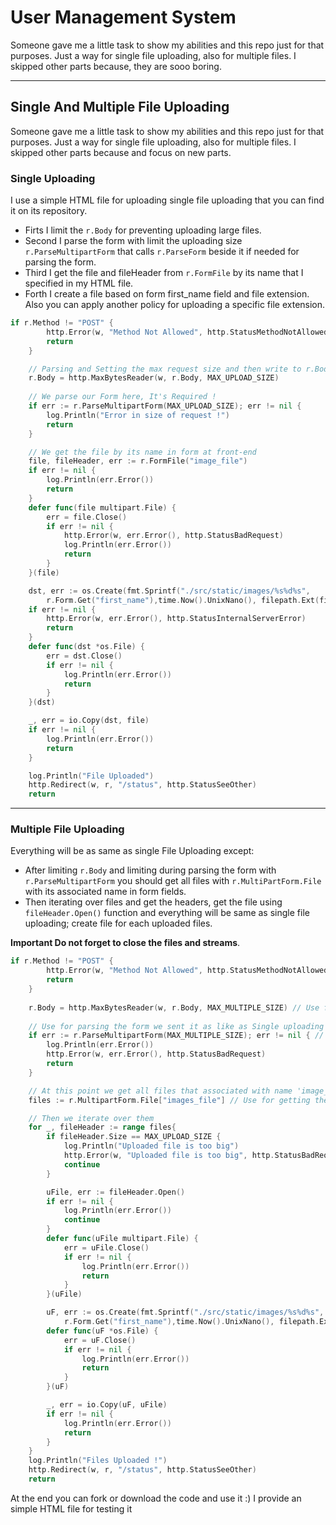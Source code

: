 # User Management System
Someone gave me a little task to show my abilities and this repo just for that purposes.
Just a way for single file uploading, also for multiple files.
I skipped other parts because, they are sooo boring.

***

## Single And Multiple File Uploading
Someone gave me a little task to show my abilities and this repo just for that purposes.
Just a way for single file uploading, also for multiple files.
I skipped other parts because and focus on new parts.

### Single Uploading
I use a simple HTML file for uploading single file uploading that you can find it on its repository.
- Firts I limit the ``` r.Body ``` for preventing uploading large files.
- Second I parse the form with limit the uploading size ``` r.ParseMultipartForm ``` that calls ``` r.ParseForm ``` beside it if needed for parsing the form.
- Third I get the file and fileHeader from ``` r.FormFile ``` by its name that I specified in my HTML file.
- Forth I create a file based on form first_name field and file extension. Also you can apply another policy for uploading a specific file extension.

```go
if r.Method != "POST" {
		http.Error(w, "Method Not Allowed", http.StatusMethodNotAllowed)
		return
	}

	// Parsing and Setting the max request size and then write to r.Body
	r.Body = http.MaxBytesReader(w, r.Body, MAX_UPLOAD_SIZE)
	
	// We parse our Form here, It's Required !
	if err := r.ParseMultipartForm(MAX_UPLOAD_SIZE); err != nil {
		log.Println("Error in size of request !")
		return
	}

	// We get the file by its name in form at front-end
	file, fileHeader, err := r.FormFile("image_file")
	if err != nil {
		log.Println(err.Error())
		return
	}
	defer func(file multipart.File) {
		err = file.Close()
		if err != nil {
			http.Error(w, err.Error(), http.StatusBadRequest)
			log.Println(err.Error())
			return
		}
	}(file)

	dst, err := os.Create(fmt.Sprintf("./src/static/images/%s%d%s",
		r.Form.Get("first_name"),time.Now().UnixNano(), filepath.Ext(fileHeader.Filename)))
	if err != nil {
		http.Error(w, err.Error(), http.StatusInternalServerError)
		return
	}
	defer func(dst *os.File) {
		err = dst.Close()
		if err != nil {
			log.Println(err.Error())
			return
		}
	}(dst)

	_, err = io.Copy(dst, file)
	if err != nil {
		log.Println(err.Error())
		return
	}

	log.Println("File Uploaded")
	http.Redirect(w, r, "/status", http.StatusSeeOther)
	return
```

***

### Multiple File Uploading
Everything will be as same as single File Uploading except:
- After limiting ``` r.Body ``` and limiting during parsing the form with ``` r.ParseMultipartForm ``` you should get all files with ``` r.MultiPartForm.File ``` with its associated name in form fields.
- Then iterating over files and get the headers, get the file using ``` fileHeader.Open() ``` function and everything will be same as single file uploading; create file for each uploaded files.

**Important Do not forget to close the files and streams**.

```go
if r.Method != "POST" {
		http.Error(w, "Method Not Allowed", http.StatusMethodNotAllowed)
		return
	}
	
	r.Body = http.MaxBytesReader(w, r.Body, MAX_MULTIPLE_SIZE) // Use for limiting the r.Body
	
	// Use for parsing the form we sent it as like as Single uploading file handler
	if err := r.ParseMultipartForm(MAX_MULTIPLE_SIZE); err != nil { // Parse form have multipart/form-data into it
		log.Println(err.Error())
		http.Error(w, err.Error(), http.StatusBadRequest)
		return
	}

	// At this point we get all files that associated with name 'image_file'
	files := r.MultipartForm.File["images_file"] // Use for getting the all files in the request

	// Then we iterate over them
	for _, fileHeader := range files{
		if fileHeader.Size == MAX_UPLOAD_SIZE {
			log.Println("Uploaded file is too big")
			http.Error(w, "Uploaded file is too big", http.StatusBadRequest)
			continue
		}

		uFile, err := fileHeader.Open()
		if err != nil {
			log.Println(err.Error())
			continue
		}
		defer func(uFile multipart.File) {
			err = uFile.Close()
			if err != nil {
				log.Println(err.Error())
				return
			}
		}(uFile)

		uF, err := os.Create(fmt.Sprintf("./src/static/images/%s%d%s",
			r.Form.Get("first_name"),time.Now().UnixNano(), filepath.Ext(fileHeader.Filename)))
		defer func(uF *os.File) {
			err = uF.Close()
			if err != nil {
				log.Println(err.Error())
				return
			}
		}(uF)

		_, err = io.Copy(uF, uFile)
		if err != nil {
			log.Println(err.Error())
			return
		}
	}
	log.Println("Files Uploaded !")
	http.Redirect(w, r, "/status", http.StatusSeeOther)
	return
```
At the end you can fork or download the code and use it :)
I provide an simple HTML file for testing it